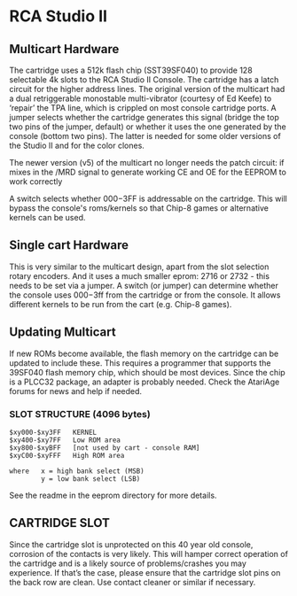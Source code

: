 # RCA Studio II

## Multicart Hardware
The cartridge uses a 512k flash chip (SST39SF040) to provide 128 selectable 4k slots to the RCA Studio II Console. The cartridge has a latch circuit for the higher address lines. The original version of the multicart had a dual retriggerable monostable multi-vibrator (courtesy of Ed Keefe) to ‘repair’ the TPA line, which is crippled on most console cartridge ports. A jumper selects whether the cartridge generates this signal (bridge the top two pins of the jumper, default) or whether it uses the one generated by the console (bottom two pins). The latter is needed for some older versions of the Studio II and for the color clones.

The newer version (v5) of the multicart no longer needs the patch circuit: if mixes in the /MRD signal to generate working CE and OE for the EEPROM to work correctly 

A switch selects whether $000-$3FF is addressable on the cartridge. This will bypass the console's roms/kernels so that Chip-8 games or alternative kernels can be used.

## Single cart Hardware
This is very similar to the multicart design, apart from the slot selection rotary encoders. And it uses a much smaller eprom: 2716 or 2732 - this needs to be set via a jumper. A switch (or jumper) can determine whether the console uses $000-$3ff from the cartridge or from the console. It allows different kernels to be run from the cart (e.g. Chip-8 games).

## Updating Multicart
If new ROMs become available, the flash memory on the cartridge can be updated to include these. This requires a programmer that supports the 39SF040 flash memory chip, which should be most devices. Since the chip is a PLCC32 package, an adapter is probably needed. Check the AtariAge forums for news and help if needed.

### SLOT STRUCTURE (4096 bytes)
```
$xy000-$xy3FF	KERNEL
$xy400-$xy7FF	Low ROM area
$xy800-$xyBFF	[not used by cart - console RAM]
$xyC00-$xyFFF	High ROM area

where	x = high bank select (MSB)
	    y = low bank select (LSB)
```

See the readme in the eeprom directory for more details.

## CARTRIDGE SLOT
Since the cartridge slot is unprotected on this 40 year old console, corrosion of the contacts is very likely. This will hamper correct operation of the cartridge and is a likely source of problems/crashes you may experience. If that’s the case, please ensure that the cartridge slot pins on the back row are clean. Use contact cleaner or similar if necessary.
